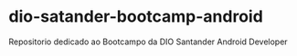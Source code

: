 # dio-satander-bootcamp-android
Repositorio dedicado ao Bootcampo da DIO Santander Android Developer
